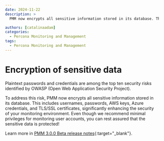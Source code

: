 ```yaml
---
date: 2024-11-22
description: >
  PMM now encrypts all sensitive information stored in its database. This includes usernames, passwords, AWS keys, Azure credentials, and TLS/SSL certificates, significantly enhancing the security of your monitoring environment. 

authors: [catalinaadam]
categories:
  - Percona Monitoring and Management
tags:
  - Percona Monitoring and Management
---
```


# Encryption of sensitive data

<!-- more -->

Plaintext passwords and credentials are among the top ten security risks identified by OWASP (Open Web Application Security Project).

To address this risk, PMM now encrypts all sensitive information stored in its database. This includes usernames, passwords, AWS keys, Azure credentials, and TLS/SSL certificates, significantly enhancing the security of your monitoring environment. Even though we recommend minimal privileges for monitoring user accounts, you can rest assured that the sensitive data is protected! 

Learn more in [PMM 3.0.0 Beta release notes](https://pmm-doc-3-0.onrender.com/release-notes/3.0.0_Beta.html#encryption-of-sensitive-data){:target="_blank"}.

